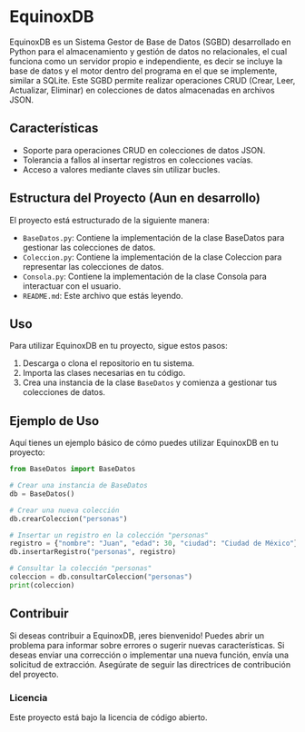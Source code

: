 # EquinoxDB

EquinoxDB es un Sistema Gestor de Base de Datos (SGBD) desarrollado en Python para el almacenamiento y gestión de datos no relacionales, el cual funciona como un servidor propio e independiente, es decir se incluye la base de datos y el motor dentro del programa en el que se implemente, similar a SQLite.
Este SGBD permite realizar operaciones CRUD (Crear, Leer, Actualizar, Eliminar) en colecciones de datos almacenadas en archivos JSON.

## Características

- Soporte para operaciones CRUD en colecciones de datos JSON.
- Tolerancia a fallos al insertar registros en colecciones vacías.
- Acceso a valores mediante claves sin utilizar bucles.

## Estructura del Proyecto (Aun en desarrollo)

El proyecto está estructurado de la siguiente manera: 

- `BaseDatos.py`: Contiene la implementación de la clase BaseDatos para gestionar las colecciones de datos.
- `Coleccion.py`: Contiene la implementación de la clase Coleccion para representar las colecciones de datos.
- `Consola.py`: Contiene la implementación de la clase Consola para interactuar con el usuario.
- `README.md`: Este archivo que estás leyendo.

## Uso

Para utilizar EquinoxDB en tu proyecto, sigue estos pasos:

1. Descarga o clona el repositorio en tu sistema.
2. Importa las clases necesarias en tu código.
3. Crea una instancia de la clase `BaseDatos` y comienza a gestionar tus colecciones de datos.

## Ejemplo de Uso

Aquí tienes un ejemplo básico de cómo puedes utilizar EquinoxDB en tu proyecto:

```python
from BaseDatos import BaseDatos

# Crear una instancia de BaseDatos
db = BaseDatos()

# Crear una nueva colección
db.crearColeccion("personas")

# Insertar un registro en la colección "personas"
registro = {"nombre": "Juan", "edad": 30, "ciudad": "Ciudad de México"}
db.insertarRegistro("personas", registro)

# Consultar la colección "personas"
coleccion = db.consultarColeccion("personas")
print(coleccion)
```

## Contribuir
Si deseas contribuir a EquinoxDB, ¡eres bienvenido! Puedes abrir un problema para informar sobre errores o sugerir nuevas características. Si deseas enviar una corrección o implementar una nueva función, envía una solicitud de extracción. Asegúrate de seguir las directrices de contribución del proyecto.

### Licencia
Este proyecto está bajo la licencia de código abierto.
